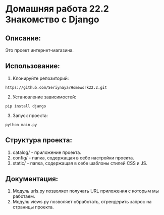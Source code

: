 # Домашняя работа 22.2 Знакомство с Django

## Описание:

Это проект интернет-магазина.

## Использование:

1. Клонируйте репозиторий:
```
https://github.com/Seriynaya/Homework22.2.git
```


2. Установление зависимостей:
```
pip install django
```

3. Запуск проекта:
```
python main.py
```


## Структура проекта:

1. catalog/ - приложение проекта.
2. config/ - папка, содержащая в себе настройки проекта.
3. static/ - папка, содержащая в себе шаблоны стилей CSS и JS.

## Документация:

1. Модуль urls.py позволяет получать URL приложения с которым мы работаем.
2. Модуль views.py позволяет обработать, отрендерить запрос на страницы проекта.
